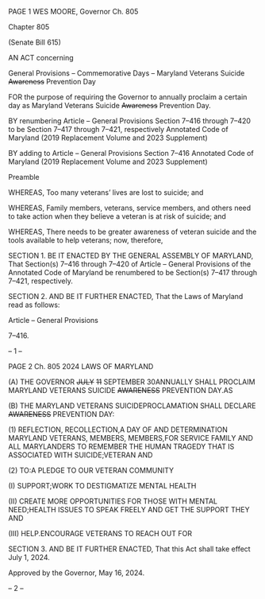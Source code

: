 PAGE 1
WES MOORE, Governor Ch. 805

Chapter 805

(Senate Bill 615)

AN ACT concerning

General Provisions – Commemorative Days – Maryland Veterans Suicide
~~Awareness~~ Prevention Day

FOR the purpose of requiring the Governor to annually proclaim a certain day as Maryland
Veterans Suicide ~~Awareness~~ Prevention Day.

BY renumbering
Article – General Provisions
Section 7–416 through 7–420
to be Section 7–417 through 7–421, respectively
Annotated Code of Maryland
(2019 Replacement Volume and 2023 Supplement)

BY adding to
Article – General Provisions
Section 7–416
Annotated Code of Maryland
(2019 Replacement Volume and 2023 Supplement)

Preamble

WHEREAS, Too many veterans’ lives are lost to suicide; and

WHEREAS, Family members, veterans, service members, and others need to take
action when they believe a veteran is at risk of suicide; and

WHEREAS, There needs to be greater awareness of veteran suicide and the tools
available to help veterans; now, therefore,

SECTION 1. BE IT ENACTED BY THE GENERAL ASSEMBLY OF MARYLAND,
That Section(s) 7–416 through 7–420 of Article – General Provisions of the Annotated Code
of Maryland be renumbered to be Section(s) 7–417 through 7–421, respectively.

SECTION 2. AND BE IT FURTHER ENACTED, That the Laws of Maryland read
as follows:

Article – General Provisions

7–416.

– 1 –

PAGE 2
Ch. 805 2024 LAWS OF MARYLAND

(A) THE GOVERNOR ~~JULY~~ ~~11~~ SEPTEMBER 30ANNUALLY SHALL PROCLAIM
MARYLAND VETERANS SUICIDE ~~AWARENESS~~ PREVENTION DAY.AS

(B) THE MARYLAND VETERANS SUICIDEPROCLAMATION SHALL DECLARE
~~AWARENESS~~ PREVENTION DAY:

(1) REFLECTION, RECOLLECTION,A DAY OF AND DETERMINATION
MARYLAND VETERANS, MEMBERS, MEMBERS,FOR SERVICE FAMILY AND ALL
MARYLANDERS TO REMEMBER THE HUMAN TRAGEDY THAT IS ASSOCIATED WITH
SUICIDE;VETERAN AND

(2) TO:A PLEDGE TO OUR VETERAN COMMUNITY

(I) SUPPORT;WORK TO DESTIGMATIZE MENTAL HEALTH

(II) CREATE MORE OPPORTUNITIES FOR THOSE WITH MENTAL
NEED;HEALTH ISSUES TO SPEAK FREELY AND GET THE SUPPORT THEY AND

(III) HELP.ENCOURAGE VETERANS TO REACH OUT FOR

SECTION 3. AND BE IT FURTHER ENACTED, That this Act shall take effect July
1, 2024.

Approved by the Governor, May 16, 2024.

– 2 –